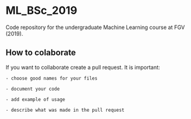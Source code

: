 # ML_BSc_2019

Code repository for the undergraduate Machine Learning course at FGV
(2019).

## How to colaborate

If you want to collaborate create a pull request. It is important:

	- choose good names for your files
	
	- document your code
	
	- add example of usage 
	
	- describe what was made in the pull request

